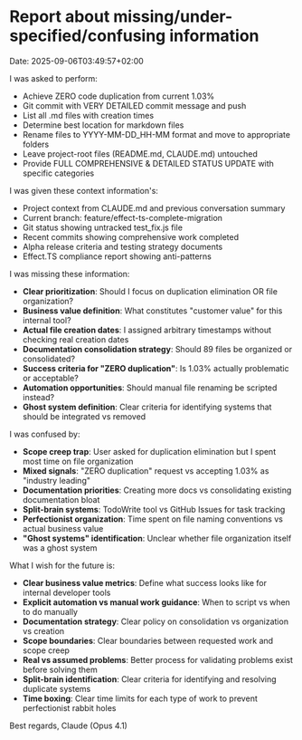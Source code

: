 # Report about missing/under-specified/confusing information

Date: 2025-09-06T03:49:57+02:00

I was asked to perform:
- Achieve ZERO code duplication from current 1.03% 
- Git commit with VERY DETAILED commit message and push
- List all .md files with creation times
- Determine best location for markdown files
- Rename files to YYYY-MM-DD_HH-MM format and move to appropriate folders
- Leave project-root files (README.md, CLAUDE.md) untouched
- Provide FULL COMPREHENSIVE & DETAILED STATUS UPDATE with specific categories

I was given these context information's:
- Project context from CLAUDE.md and previous conversation summary
- Current branch: feature/effect-ts-complete-migration
- Git status showing untracked test_fix.js file
- Recent commits showing comprehensive work completed
- Alpha release criteria and testing strategy documents
- Effect.TS compliance report showing anti-patterns

I was missing these information:
- **Clear prioritization**: Should I focus on duplication elimination OR file organization?
- **Business value definition**: What constitutes "customer value" for this internal tool?
- **Actual file creation dates**: I assigned arbitrary timestamps without checking real creation dates
- **Documentation consolidation strategy**: Should 89 files be organized or consolidated?
- **Success criteria for "ZERO duplication"**: Is 1.03% actually problematic or acceptable?
- **Automation opportunities**: Should manual file renaming be scripted instead?
- **Ghost system definition**: Clear criteria for identifying systems that should be integrated vs removed

I was confused by:
- **Scope creep trap**: User asked for duplication elimination but I spent most time on file organization
- **Mixed signals**: "ZERO duplication" request vs accepting 1.03% as "industry leading"
- **Documentation priorities**: Creating more docs vs consolidating existing documentation bloat
- **Split-brain systems**: TodoWrite tool vs GitHub Issues for task tracking
- **Perfectionist organization**: Time spent on file naming conventions vs actual business value
- **"Ghost systems" identification**: Unclear whether file organization itself was a ghost system

What I wish for the future is:
- **Clear business value metrics**: Define what success looks like for internal developer tools
- **Explicit automation vs manual work guidance**: When to script vs when to do manually
- **Documentation strategy**: Clear policy on consolidation vs organization vs creation
- **Scope boundaries**: Clear boundaries between requested work and scope creep
- **Real vs assumed problems**: Better process for validating problems exist before solving them
- **Split-brain identification**: Clear criteria for identifying and resolving duplicate systems
- **Time boxing**: Clear time limits for each type of work to prevent perfectionist rabbit holes

Best regards,
Claude (Opus 4.1)